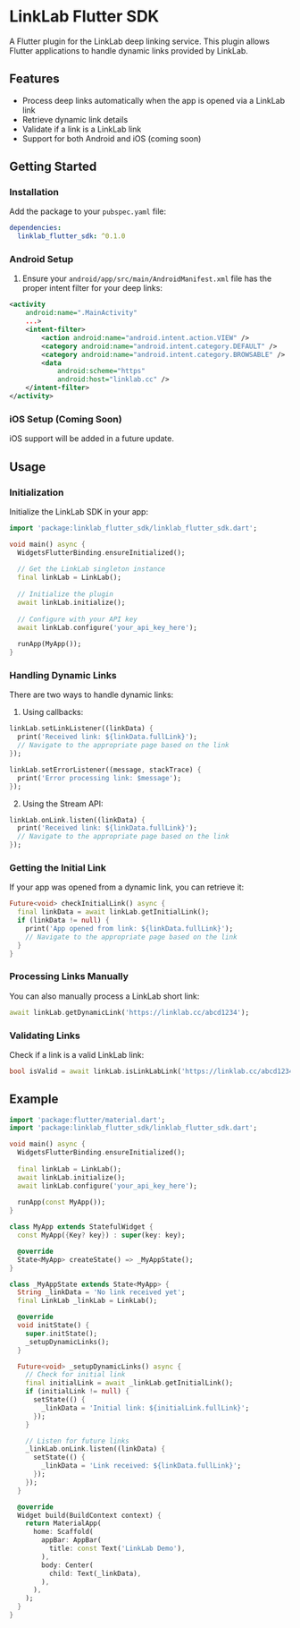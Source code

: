 # LinkLab Flutter SDK

A Flutter plugin for the LinkLab deep linking service. This plugin allows Flutter applications to handle dynamic links provided by LinkLab.

## Features

- Process deep links automatically when the app is opened via a LinkLab link
- Retrieve dynamic link details
- Validate if a link is a LinkLab link
- Support for both Android and iOS (coming soon)

## Getting Started

### Installation

Add the package to your `pubspec.yaml` file:

```yaml
dependencies:
  linklab_flutter_sdk: ^0.1.0
```

### Android Setup

1. Ensure your `android/app/src/main/AndroidManifest.xml` file has the proper intent filter for your deep links:

```xml
<activity
    android:name=".MainActivity"
    ...>
    <intent-filter>
        <action android:name="android.intent.action.VIEW" />
        <category android:name="android.intent.category.DEFAULT" />
        <category android:name="android.intent.category.BROWSABLE" />
        <data
            android:scheme="https"
            android:host="linklab.cc" />
    </intent-filter>
</activity>
```

### iOS Setup (Coming Soon)

iOS support will be added in a future update.

## Usage

### Initialization

Initialize the LinkLab SDK in your app:

```dart
import 'package:linklab_flutter_sdk/linklab_flutter_sdk.dart';

void main() async {
  WidgetsFlutterBinding.ensureInitialized();
  
  // Get the LinkLab singleton instance
  final linkLab = LinkLab();
  
  // Initialize the plugin
  await linkLab.initialize();
  
  // Configure with your API key
  await linkLab.configure('your_api_key_here');
  
  runApp(MyApp());
}
```

### Handling Dynamic Links

There are two ways to handle dynamic links:

1. Using callbacks:

```dart
linkLab.setLinkListener((linkData) {
  print('Received link: ${linkData.fullLink}');
  // Navigate to the appropriate page based on the link
});

linkLab.setErrorListener((message, stackTrace) {
  print('Error processing link: $message');
});
```

2. Using the Stream API:

```dart
linkLab.onLink.listen((linkData) {
  print('Received link: ${linkData.fullLink}');
  // Navigate to the appropriate page based on the link
});
```

### Getting the Initial Link

If your app was opened from a dynamic link, you can retrieve it:

```dart
Future<void> checkInitialLink() async {
  final linkData = await linkLab.getInitialLink();
  if (linkData != null) {
    print('App opened from link: ${linkData.fullLink}');
    // Navigate to the appropriate page based on the link
  }
}
```

### Processing Links Manually

You can also manually process a LinkLab short link:

```dart
await linkLab.getDynamicLink('https://linklab.cc/abcd1234');
```

### Validating Links

Check if a link is a valid LinkLab link:

```dart
bool isValid = await linkLab.isLinkLabLink('https://linklab.cc/abcd1234');
```

## Example

```dart
import 'package:flutter/material.dart';
import 'package:linklab_flutter_sdk/linklab_flutter_sdk.dart';

void main() async {
  WidgetsFlutterBinding.ensureInitialized();
  
  final linkLab = LinkLab();
  await linkLab.initialize();
  await linkLab.configure('your_api_key_here');
  
  runApp(const MyApp());
}

class MyApp extends StatefulWidget {
  const MyApp({Key? key}) : super(key: key);

  @override
  State<MyApp> createState() => _MyAppState();
}

class _MyAppState extends State<MyApp> {
  String _linkData = 'No link received yet';
  final LinkLab _linkLab = LinkLab();

  @override
  void initState() {
    super.initState();
    _setupDynamicLinks();
  }

  Future<void> _setupDynamicLinks() async {
    // Check for initial link
    final initialLink = await _linkLab.getInitialLink();
    if (initialLink != null) {
      setState(() {
        _linkData = 'Initial link: ${initialLink.fullLink}';
      });
    }

    // Listen for future links
    _linkLab.onLink.listen((linkData) {
      setState(() {
        _linkData = 'Link received: ${linkData.fullLink}';
      });
    });
  }

  @override
  Widget build(BuildContext context) {
    return MaterialApp(
      home: Scaffold(
        appBar: AppBar(
          title: const Text('LinkLab Demo'),
        ),
        body: Center(
          child: Text(_linkData),
        ),
      ),
    );
  }
}
```